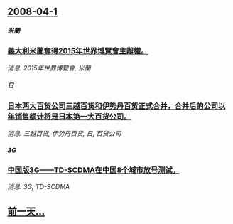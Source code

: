 ## [2008-04-1](/news/2008/04/1/index.md)

##### 米蘭
### [義大利米蘭奪得2015年世界博覽會主辦權。](/news/2008/04/1/義大利米蘭奪得2015年世界博覽會主辦權.md)
_消息: 2015年世界博覽會, 米蘭_

##### 日
### [日本两大百货公司三越百货和伊势丹百货正式合并，合并后的公司以年销售额计将是日本第一大百货公司。](/news/2008/04/1/日本两大百货公司三越百货和伊势丹百货正式合并-合并后的公司以年销售额计将是日本第一大百货公司.md)
_消息: 三越百货, 伊势丹百货, 日, 百货公司_

##### 3G
### [中国版3G——TD-SCDMA在中国8个城市放号测试。](/news/2008/04/1/中国版3G-TD-SCDMA在中国8个城市放号测试.md)
_消息: 3G, TD-SCDMA_

## [前一天...](/news/2008/03/31/index.md)

